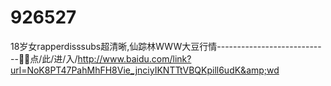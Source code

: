 # 926527
18岁女rapperdisssubs超清晰,仙踪林WWW大豆行情----------------------------🥶🥶点/此/进/入/http://www.baidu.com/link?url=NoK8PT47PahMhFH8Vie_jnciyIKNTTtVBQKpill6udK&amp;wd

